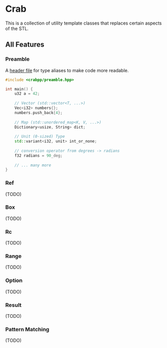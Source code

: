 # Crab

This is a collection of utility template classes that replaces certain aspects of the STL.

## All Features

### Preamble

A [header file](include/preamble.hpp) for
type aliases to make code more readable.

```cpp
#include <crabpp/preamble.hpp>

int main() {
    u32 a = 42;
    
    // Vector (std::vector<T, ...>)
    Vec<i32> numbers{};
    numbers.push_back{4};
    
    // Map (std::unordered_map<K, V, ...>)
    Dictionary<usize, String> dict;
    
    // Unit (0-sized) Type 
    std::variant<i32, unit> int_or_none;
    
    // conversion operator from degrees -> radians
    f32 radians = 90_deg; 
    
    // ... many more
}
```

### Ref

(TODO)

### Box

(TODO)

### Rc

(TODO)

### Range

(TODO)

### Option

(TODO)

### Result

(TODO)

### Pattern Matching

(TODO)
